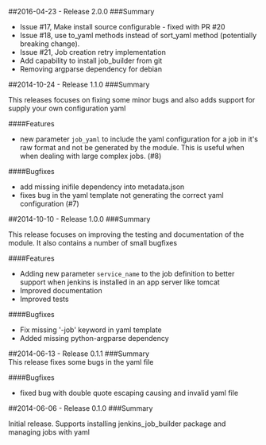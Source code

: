 ##2016-04-23 - Release 2.0.0
###Summary

  - Issue #17, Make install source configurable - fixed with PR #20
  - Issue #18, use to_yaml methods instead of sort_yaml method (potentially breaking change).
  - Issue #21, Job creation retry implementation
  - Add capability to install job_builder from git
  - Removing argparse dependency for debian

##2014-10-24 - Release 1.1.0
###Summary

  This releases focuses on fixing some minor bugs and also adds support for supply your own configuration yaml

####Features

  - new parameter `job_yaml` to include the yaml configuration for a job in it's raw format and not be generated
  by the module. This is useful when when dealing with large complex jobs. (#8)

####Bugfixes

  - add missing inifile dependency into metadata.json
  - fixes bug in the yaml template not generating the correct yaml configuration (#7)

##2014-10-10 - Release 1.0.0
###Summary

  This release focuses on improving the testing and documentation of the module. It also contains a number of small bugfixes

####Features
 - Adding new parameter `service_name` to the job definition to better support when jenkins is installed in an app server like tomcat
 - Improved documentation
 - Improved tests

####Bugfixes
 - Fix missing '-job' keyword in yaml template
 - Added missing python-argparse dependency

##2014-06-13 - Release 0.1.1
###Summary  
  This release fixes some bugs in the yaml file

####Bugfixes

- fixed bug with double quote escaping causing and invalid yaml file

##2014-06-06 - Release 0.1.0
###Summary

  Initial release. Supports installing jenkins_job_builder package and managing jobs with yaml
